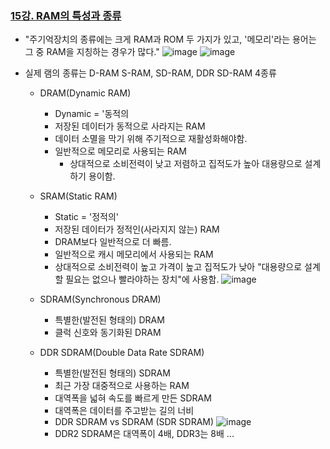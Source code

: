 ### [15강. RAM의 특성과 종류](https://www.youtube.com/watch?v=Lvf-Su8eEDc)

- "주기억장치의 종류에는 크게 RAM과 ROM 두 가지가 있고, '메모리'라는 용어는 그 중 RAM을 지칭하는 경우가 많다."
![image](https://github.com/user-attachments/assets/f6c8d77f-61e8-4257-898e-9707610eee80)
![image](https://github.com/user-attachments/assets/e54ca193-8775-44c3-baa9-2fb4ab89da95)

- 실제 램의 종류는 D-RAM S-RAM, SD-RAM, DDR SD-RAM 4종류
  - DRAM(Dynamic RAM)
    - Dynamic = '동적의
    - 저장된 데이터가 동적으로 사라지는 RAM
    - 데이터 소멸을 막기 위해 주기적으로 재활성화해야함.
    - 일반적으로 메모리로 사용되는 RAM
      - 상대적으로 소비전력이 낮고 저렴하고 집적도가 높아 대용량으로 설계하기 용이함.
  - SRAM(Static RAM)
    - Static = '정적의'
    - 저장된 데이터가 정적인(사라지지 않는) RAM
    - DRAM보다 일반적으로 더 빠름.
    - 일반적으로 캐시 메모리에서 사용되는 RAM
    - 상대적으로 소비전력이 높고 가격이 높고 집적도가 낮아 "대용량으로 설계할 필요는 없으나 빨라야하는 장치"에 사용함.
![image](https://github.com/user-attachments/assets/2ab3b15c-b613-492f-8c60-dd0fd5dd7d31)

  - SDRAM(Synchronous DRAM)
    - 특별한(발전된 형태의) DRAM
    - 클럭 신호와 동기화된 DRAM
  - DDR SDRAM(Double Data Rate SDRAM)
    - 특별한(발전된 형태의) SDRAM
    - 최근 가장 대중적으로 사용하는 RAM
    - 대역폭을 넓혀 속도를 빠르게 만든 SDRAM
    - 대역폭은 데이터를 주고받는 길의 너비
    - DDR SDRAM vs SDRAM (SDR SDRAM)
![image](https://github.com/user-attachments/assets/d6424b9f-314f-413d-9db1-5afa478bdb52)
    - DDR2 SDRAM은 대역폭이 4배, DDR3는 8배 ...
